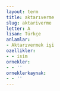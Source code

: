 ```yaml
---
layout: term
title: aktarıverme
slug: aktariverme
letter: A
lisan: Türkçe
anlamlar:
- Aktarıvermek işi
ozellikler:
- - isim
ornekler:
- - ''
orneklerkaynak:
- - ''
---
```

